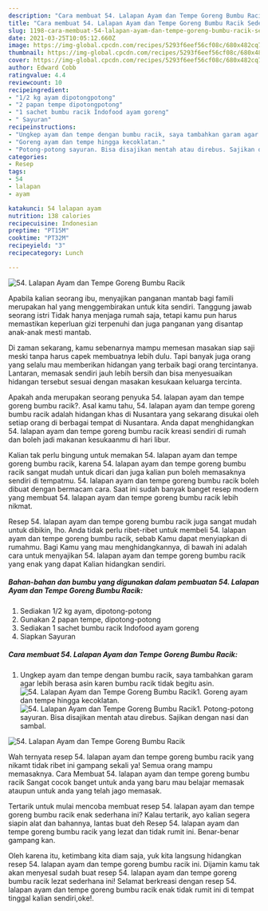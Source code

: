 ```yaml
---
description: "Cara membuat 54. Lalapan Ayam dan Tempe Goreng Bumbu Racik Sederhana dan Mudah Dibuat"
title: "Cara membuat 54. Lalapan Ayam dan Tempe Goreng Bumbu Racik Sederhana dan Mudah Dibuat"
slug: 1198-cara-membuat-54-lalapan-ayam-dan-tempe-goreng-bumbu-racik-sederhana-dan-mudah-dibuat
date: 2021-03-25T10:05:12.660Z
image: https://img-global.cpcdn.com/recipes/5293f6eef56cf08c/680x482cq70/54-lalapan-ayam-dan-tempe-goreng-bumbu-racik-foto-resep-utama.jpg
thumbnail: https://img-global.cpcdn.com/recipes/5293f6eef56cf08c/680x482cq70/54-lalapan-ayam-dan-tempe-goreng-bumbu-racik-foto-resep-utama.jpg
cover: https://img-global.cpcdn.com/recipes/5293f6eef56cf08c/680x482cq70/54-lalapan-ayam-dan-tempe-goreng-bumbu-racik-foto-resep-utama.jpg
author: Edward Cobb
ratingvalue: 4.4
reviewcount: 10
recipeingredient:
- "1/2 kg ayam dipotongpotong"
- "2 papan tempe dipotongpotong"
- "1 sachet bumbu racik Indofood ayam goreng"
- " Sayuran"
recipeinstructions:
- "Ungkep ayam dan tempe dengan bumbu racik, saya tambahkan garam agar lebih berasa asin karen bumbu racik tidak begitu asin."
- "Goreng ayam dan tempe hingga kecoklatan."
- "Potong-potong sayuran. Bisa disajikan mentah atau direbus. Sajikan dengan nasi dan sambal."
categories:
- Resep
tags:
- 54
- lalapan
- ayam

katakunci: 54 lalapan ayam 
nutrition: 138 calories
recipecuisine: Indonesian
preptime: "PT15M"
cooktime: "PT32M"
recipeyield: "3"
recipecategory: Lunch

---
```



![54. Lalapan Ayam dan Tempe Goreng Bumbu Racik](https://img-global.cpcdn.com/recipes/5293f6eef56cf08c/680x482cq70/54-lalapan-ayam-dan-tempe-goreng-bumbu-racik-foto-resep-utama.jpg)

Apabila kalian seorang ibu, menyajikan panganan mantab bagi famili merupakan hal yang menggembirakan untuk kita sendiri. Tanggung jawab seorang istri Tidak hanya menjaga rumah saja, tetapi kamu pun harus memastikan keperluan gizi terpenuhi dan juga panganan yang disantap anak-anak mesti mantab.

Di zaman  sekarang, kamu sebenarnya mampu memesan masakan siap saji meski tanpa harus capek membuatnya lebih dulu. Tapi banyak juga orang yang selalu mau memberikan hidangan yang terbaik bagi orang tercintanya. Lantaran, memasak sendiri jauh lebih bersih dan bisa menyesuaikan hidangan tersebut sesuai dengan masakan kesukaan keluarga tercinta. 



Apakah anda merupakan seorang penyuka 54. lalapan ayam dan tempe goreng bumbu racik?. Asal kamu tahu, 54. lalapan ayam dan tempe goreng bumbu racik adalah hidangan khas di Nusantara yang sekarang disukai oleh setiap orang di berbagai tempat di Nusantara. Anda dapat menghidangkan 54. lalapan ayam dan tempe goreng bumbu racik kreasi sendiri di rumah dan boleh jadi makanan kesukaanmu di hari libur.

Kalian tak perlu bingung untuk memakan 54. lalapan ayam dan tempe goreng bumbu racik, karena 54. lalapan ayam dan tempe goreng bumbu racik sangat mudah untuk dicari dan juga kalian pun boleh memasaknya sendiri di tempatmu. 54. lalapan ayam dan tempe goreng bumbu racik boleh dibuat dengan bermacam cara. Saat ini sudah banyak banget resep modern yang membuat 54. lalapan ayam dan tempe goreng bumbu racik lebih nikmat.

Resep 54. lalapan ayam dan tempe goreng bumbu racik juga sangat mudah untuk dibikin, lho. Anda tidak perlu ribet-ribet untuk membeli 54. lalapan ayam dan tempe goreng bumbu racik, sebab Kamu dapat menyiapkan di rumahmu. Bagi Kamu yang mau menghidangkannya, di bawah ini adalah cara untuk menyajikan 54. lalapan ayam dan tempe goreng bumbu racik yang enak yang dapat Kalian hidangkan sendiri.

<!--inarticleads1-->

##### Bahan-bahan dan bumbu yang digunakan dalam pembuatan 54. Lalapan Ayam dan Tempe Goreng Bumbu Racik:

1. Sediakan 1/2 kg ayam, dipotong-potong
1. Gunakan 2 papan tempe, dipotong-potong
1. Sediakan 1 sachet bumbu racik Indofood ayam goreng
1. Siapkan  Sayuran




<!--inarticleads2-->

##### Cara membuat 54. Lalapan Ayam dan Tempe Goreng Bumbu Racik:

1. Ungkep ayam dan tempe dengan bumbu racik, saya tambahkan garam agar lebih berasa asin karen bumbu racik tidak begitu asin.
<img src="https://img-global.cpcdn.com/steps/f4db50ded1f4963c/160x128cq70/54-lalapan-ayam-dan-tempe-goreng-bumbu-racik-langkah-memasak-1-foto.jpg" alt="54. Lalapan Ayam dan Tempe Goreng Bumbu Racik">1. Goreng ayam dan tempe hingga kecoklatan.
<img src="https://img-global.cpcdn.com/steps/3c9db7b25503a725/160x128cq70/54-lalapan-ayam-dan-tempe-goreng-bumbu-racik-langkah-memasak-2-foto.jpg" alt="54. Lalapan Ayam dan Tempe Goreng Bumbu Racik">1. Potong-potong sayuran. Bisa disajikan mentah atau direbus. Sajikan dengan nasi dan sambal.
<img src="https://img-global.cpcdn.com/steps/0668cc5a478f3dd5/160x128cq70/54-lalapan-ayam-dan-tempe-goreng-bumbu-racik-langkah-memasak-3-foto.jpg" alt="54. Lalapan Ayam dan Tempe Goreng Bumbu Racik">



Wah ternyata resep 54. lalapan ayam dan tempe goreng bumbu racik yang nikamt tidak ribet ini gampang sekali ya! Semua orang mampu memasaknya. Cara Membuat 54. lalapan ayam dan tempe goreng bumbu racik Sangat cocok banget untuk anda yang baru mau belajar memasak ataupun untuk anda yang telah jago memasak.

Tertarik untuk mulai mencoba membuat resep 54. lalapan ayam dan tempe goreng bumbu racik enak sederhana ini? Kalau tertarik, ayo kalian segera siapin alat dan bahannya, lantas buat deh Resep 54. lalapan ayam dan tempe goreng bumbu racik yang lezat dan tidak rumit ini. Benar-benar gampang kan. 

Oleh karena itu, ketimbang kita diam saja, yuk kita langsung hidangkan resep 54. lalapan ayam dan tempe goreng bumbu racik ini. Dijamin kamu tak akan menyesal sudah buat resep 54. lalapan ayam dan tempe goreng bumbu racik lezat sederhana ini! Selamat berkreasi dengan resep 54. lalapan ayam dan tempe goreng bumbu racik enak tidak rumit ini di tempat tinggal kalian sendiri,oke!.

